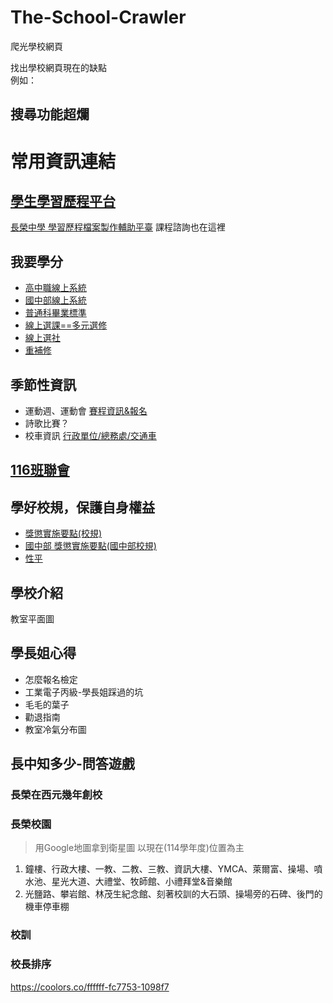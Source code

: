 # The-School-Crawler
爬光學校網頁

找出學校網頁現在的缺點  
例如：  
## 搜尋功能超爛

# 常用資訊連結
## [學生學習歷程平台](https://online.cjshs.tn.edu.tw/ePortfolio/)
[長榮中學 學習歷程檔案製作輔助平臺](https://sites.google.com/cjshs.tn.edu.tw/cjshs20211128/%E9%A6%96%E9%A0%81)
    課程諮詢也在這裡

## 我要學分
* [高中職線上系統](https://online.cjshs.tn.edu.tw/online/)
* [國中部線上系統](https://online.cjshs.tn.edu.tw/online_jnr/)
* [普通科畢業標準](https://www.cjshs.tn.edu.tw/p/405-1000-14018,c682.php?Lang=zh-tw)
* [線上選課==多元選修](https://online.cjshs.tn.edu.tw/winkh/)
* [線上選社](https://www.cjshs.tn.edu.tw/p/405-1000-4357,c766.php?Lang=zh-tw)
* [重補修](https://online.cjshs.tn.edu.tw/winrh/student/stuframe.asp)

## 季節性資訊
* 運動週、運動會 [賽程資訊&報名](https://www.smartevent.cc/c0001)  
* 詩歌比賽？
* 校車資訊 [行政單位/總務處/交通車](https://www.cjshs.tn.edu.tw/p/412-1000-807.php?Lang=zh-tw)

## [116班聯會](https://www.instagram.com/cjsa_116th/)

## 學好校規，保護自身權益
* [獎懲實施要點(校規)](https://www.cjshs.tn.edu.tw/p/404-1000-15142.php?Lang=zh-tw)
* [國中部 獎懲實施要點(國中部校規)](https://www.cjshs.tn.edu.tw/p/404-1000-15143.php?Lang=zh-tw)
* [性平](https://www.cjshs.tn.edu.tw/p/405-1000-21287,c790.php?Lang=zh-tw)

## 學校介紹
教室平面圖

## 學長姐心得
* 怎麼報名檢定
* 工業電子丙級-學長姐踩過的坑
* 毛毛的葉子
* 勸退指南
* 教室冷氣分布圖

## 長中知多少-問答遊戲
### 長榮在西元幾年創校
### 長榮校園
> 用Google地圖拿到衛星圖 以現在(114學年度)位置為主
1. 鐘樓、行政大樓、一教、二教、三教、資訊大樓、YMCA、萊爾富、操場、噴水池、星光大道、大禮堂、牧師館、小禮拜堂&音樂館
2. 光鹽路、攀岩館、林茂生紀念館、刻著校訓的大石頭、操場旁的石碑、後門的機車停車棚

### 校訓

### 校長排序

https://coolors.co/ffffff-fc7753-1098f7